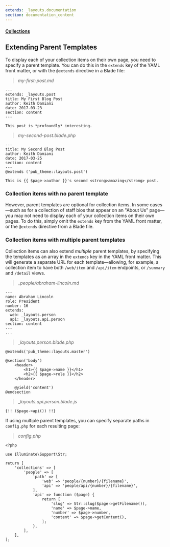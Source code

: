 ```yaml
---
extends: _layouts.documentation
section: documentation_content
---
```


#### [Collections](/docs/collections)
## Extending Parent Templates

To display each of your collection items on their own page, you need to specify a parent template. You can do this in the `extends` key of the YAML front matter, or with the `@extends` directive in a Blade file:

> _my-first-post.md_

```
---
extends: _layouts.post
title: My First Blog Post
author: Keith Damiani
date: 2017-03-23
section: content
---

This post is *profoundly* interesting.
```

> _my-second-post.blade.php_

```
---
title: My Second Blog Post
author: Keith Damiani
date: 2017-03-25
section: content
---
@extends ('pub_theme::layouts.post')

This is {{ $page->author }}'s second <strong>amazing</strong> post.
```

### Collection items with no parent template

However, parent templates are optional for collection items. In some cases—such as for a collection of staff bios that appear on an "About Us" page—you may not need to display each of your collection items on their own pages. To do this, simply omit the `extends` key from the YAML front matter, or the `@extends` directive from a Blade file.


### Collection items with multiple parent templates

Collection items can also extend _multiple_ parent templates, by specifying the templates as an array in the `extends` key in the YAML front matter. This will generate a separate URL for each template—allowing, for example, a collection item to have both `/web/item` and `/api/item` endpoints, or `/summary` and `/detail` views.

> __people/abraham-lincoln.md_

```
---
name: Abraham Lincoln
role: President
number: 16
extends:
  web: _layouts.person
  api: _layouts.api.person
section: content
---
...
```

> __layouts.person.blade.php_

```
@extends('pub_theme::layouts.master')

@section('body')
    <header>
        <h1>{{ $page->name }}</h1>
        <h2>{{ $page->role }}</h2>
    </header>

    @yield('content')
@endsection
```

> __layouts.api.person.blade.js_

```
{!! ($page->api()) !!}
```


If using multiple parent templates, you can specify separate paths in `config.php` for each resulting page:

> _config.php_

```
<?php

use Illuminate\Support\Str;

return [
    'collections' => [
        'people' => [
            'path' => [
                'web' => 'people/{number}/{filename}',
                'api' => 'people/api/{number}/{filename}',
            ],
            'api' => function ($page) {
                return [
                    'slug' => Str::slug($page->getFilename()),
                    'name' => $page->name,
                    'number' => $page->number,
                    'content' => $page->getContent(),
                ];
            },
        ],
    ],
];
```
